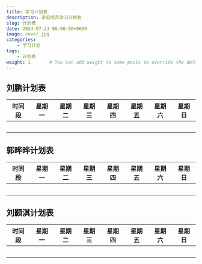 ```yaml
---
title: 学习计划表
description: 家庭成员学习计划表
slug: 计划表
date: 2024-07-23 00:00:00+0000
image: cover.jpg
categories:
    - 学习计划
tags:
    - 计划表
weight: 1       # You can add weight to some posts to override the default sorting (date descending)
---
```


## 刘鹏计划表
| 时间段 | 星期一 | 星期二 | 星期三 | 星期四 | 星期五 | 星期六 | 星期日 |
| ------ | ------ | ------ | ------ | ------ | ------ | ------ | ------ |
|        |        |        |        |        |        |        |        |
|        |        |        |        |        |        |        |        |
|        |        |        |        |        |        |        |        |
|        |        |        |        |        |        |        |        |
|        |        |        |        |        |        |        |        |

## 郭晔晔计划表
| 时间段 | 星期一 | 星期二 | 星期三 | 星期四 | 星期五 | 星期六 | 星期日 |
| ---- | ---- | ---- | ---- | ---- | ---- | ---- | ---- |
|      |      |      |      |      |      |      |      |
|      |      |      |      |      |      |      |      |
|      |      |      |      |      |      |      |      |
|      |      |      |      |      |      |      |      |
|      |      |      |      |      |      |      |      |

## 刘颢淇计划表
| 时间段 | 星期一 | 星期二 | 星期三 | 星期四 | 星期五 | 星期六 | 星期日 |
| ---- | ---- | ---- | ---- | ---- | ---- | ---- | ---- |
|      |      |      |      |      |      |      |      |
|      |      |      |      |      |      |      |      |
|      |      |      |      |      |      |      |      |
|      |      |      |      |      |      |      |      |
|      |      |      |      |      |      |      |      |

